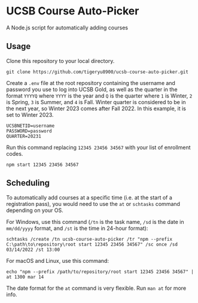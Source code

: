 # UCSB Course Auto-Picker

A Node.js script for automatically adding courses

## Usage

Clone this repository to your local directory.

```shell
git clone https://github.com/tigeryu8900/ucsb-course-auto-picker.git
```

Create a `.env` file at the root repository containing the username and password you use to log into UCSB Gold, as well
as the quarter in the format `YYYYQ` where `YYYY` is the year and `Q` is the quarter where `1` is Winter, `2` is Spring,
`3` is Summer, and `4` is Fall. Winter quarter is considered to be in the next year, so Winter 2023 comes after
Fall 2022. In this example, it is set to Winter 2023.

```dotenv
UCSBNETID=username
PASSWORD=password
QUARTER=20231
```

Run this command replacing `12345 23456 34567` with your list of enrollment codes.

```shell
npm start 12345 23456 34567
```

## Scheduling

To automatically add courses at a specific time (i.e. at the start of a registration pass), you would need to use the
`at` or `schtasks` command depending on your OS.

For Windows, use this command (`/tn` is the task name, `/sd` is the date in `mm/dd/yyyy` format, and `/st` is the time in 24-hour format):

```shell
schtasks /create /tn ucsb-course-auto-picker /tr "npm --prefix C:\path\to\repository\root start 12345 23456 34567" /sc once /sd 03/14/2022 /st 13:00
```

For macOS and Linux, use this command:

```shell
echo "npm --prefix /path/to/repository/root start 12345 23456 34567" | at 1300 mar 14
```

The date format for the `at` command is very flexible. Run `man at` for more info.
